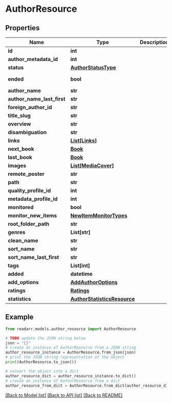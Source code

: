 # AuthorResource


## Properties

Name | Type | Description | Notes
------------ | ------------- | ------------- | -------------
**id** | **int** |  | [optional] 
**author_metadata_id** | **int** |  | [optional] 
**status** | [**AuthorStatusType**](AuthorStatusType.md) |  | [optional] 
**ended** | **bool** |  | [optional] [readonly] 
**author_name** | **str** |  | [optional] 
**author_name_last_first** | **str** |  | [optional] 
**foreign_author_id** | **str** |  | [optional] 
**title_slug** | **str** |  | [optional] 
**overview** | **str** |  | [optional] 
**disambiguation** | **str** |  | [optional] 
**links** | [**List[Links]**](Links.md) |  | [optional] 
**next_book** | [**Book**](Book.md) |  | [optional] 
**last_book** | [**Book**](Book.md) |  | [optional] 
**images** | [**List[MediaCover]**](MediaCover.md) |  | [optional] 
**remote_poster** | **str** |  | [optional] 
**path** | **str** |  | [optional] 
**quality_profile_id** | **int** |  | [optional] 
**metadata_profile_id** | **int** |  | [optional] 
**monitored** | **bool** |  | [optional] 
**monitor_new_items** | [**NewItemMonitorTypes**](NewItemMonitorTypes.md) |  | [optional] 
**root_folder_path** | **str** |  | [optional] 
**genres** | **List[str]** |  | [optional] 
**clean_name** | **str** |  | [optional] 
**sort_name** | **str** |  | [optional] 
**sort_name_last_first** | **str** |  | [optional] 
**tags** | **List[int]** |  | [optional] 
**added** | **datetime** |  | [optional] 
**add_options** | [**AddAuthorOptions**](AddAuthorOptions.md) |  | [optional] 
**ratings** | [**Ratings**](Ratings.md) |  | [optional] 
**statistics** | [**AuthorStatisticsResource**](AuthorStatisticsResource.md) |  | [optional] 

## Example

```python
from readarr.models.author_resource import AuthorResource

# TODO update the JSON string below
json = "{}"
# create an instance of AuthorResource from a JSON string
author_resource_instance = AuthorResource.from_json(json)
# print the JSON string representation of the object
print(AuthorResource.to_json())

# convert the object into a dict
author_resource_dict = author_resource_instance.to_dict()
# create an instance of AuthorResource from a dict
author_resource_from_dict = AuthorResource.from_dict(author_resource_dict)
```
[[Back to Model list]](../README.md#documentation-for-models) [[Back to API list]](../README.md#documentation-for-api-endpoints) [[Back to README]](../README.md)


